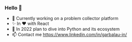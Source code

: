### Hello 👋
- 🔭 Currently working on a problem collector platform
- ✨ In ❤️ with React
- 🌱 In 2022 plan to dive into Python and its ecosystem
- 📫 Contact me https://www.linkedin.com/in/garbalau-in/
<!--
**garbalau-github/garbalau-github** is a ✨ _special_ ✨ repository because its `README.md` (this file) appears on your GitHub profile.

Here are some ideas to get you started:

- 🔭 I’m currently working on ...
- 🌱 I’m currently learning ...
- 👯 I’m looking to collaborate on ...
- 🤔 I’m looking for help with ...
- 💬 Ask me about ...
- 📫 How to reach me: ...
- 😄 Pronouns: ...
- ⚡ Fun fact: ...
-->
